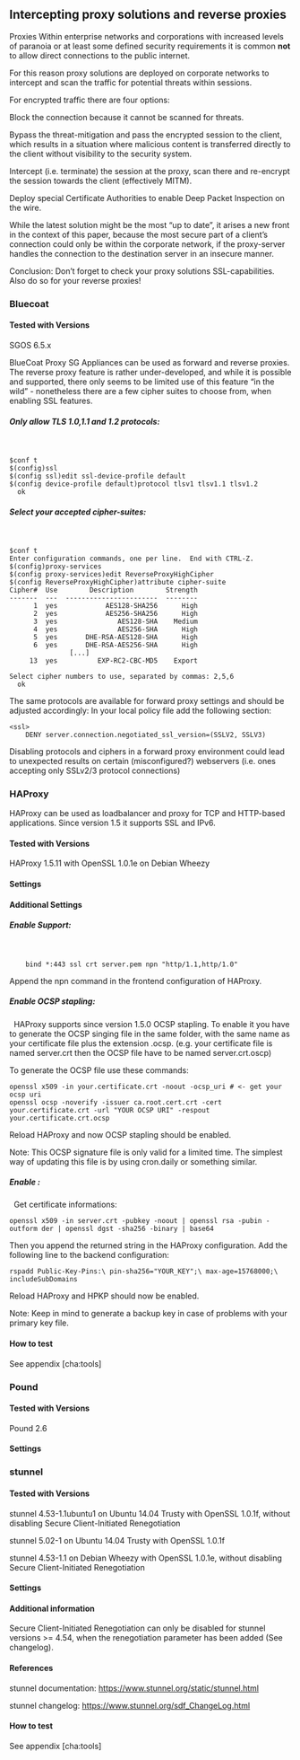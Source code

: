 Intercepting proxy solutions and reverse proxies
------------------------------------------------

<span>Proxies</span> Within enterprise networks and corporations with
increased levels of paranoia or at least some defined security
requirements it is common **not** to allow direct connections to the
public internet.

For this reason proxy solutions are deployed on corporate networks to
intercept and scan the traffic for potential threats within sessions.

For encrypted traffic there are four options:

Block the connection because it cannot be scanned for threats.

Bypass the threat-mitigation and pass the encrypted session to the
client, which results in a situation where malicious content is
transferred directly to the client without visibility to the security
system.

Intercept (i.e. terminate) the session at the proxy, scan there and
re-encrypt the session towards the client (effectively MITM).

Deploy special Certificate Authorities to enable Deep Packet Inspection
on the wire.

While the latest solution might be the most “up to date”, it arises a
new front in the context of this paper, because the most secure part of
a client’s connection could only be within the corporate network, if the
proxy-server handles the connection to the destination server in an
insecure manner.

Conclusion: Don’t forget to check your proxy solutions SSL-capabilities.
Also do so for your reverse proxies!

### Bluecoat

#### Tested with Versions

SGOS 6.5.x

BlueCoat Proxy SG Appliances can be used as forward and reverse proxies.
The reverse proxy feature is rather under-developed, and while it is
possible and supported, there only seems to be limited use of this
feature “in the wild” - nonetheless there are a few cipher suites to
choose from, when enabling SSL features.

##### Only allow TLS 1.0,1.1 and 1.2 protocols:

 

    $conf t
    $(config)ssl
    $(config ssl)edit ssl-device-profile default
    $(config device-profile default)protocol tlsv1 tlsv1.1 tlsv1.2
      ok

##### Select your accepted cipher-suites:

 

    $conf t
    Enter configuration commands, one per line.  End with CTRL-Z.
    $(config)proxy-services
    $(config proxy-services)edit ReverseProxyHighCipher
    $(config ReverseProxyHighCipher)attribute cipher-suite
    Cipher#  Use        Description        Strength
    -------  ---  -----------------------  --------
          1  yes            AES128-SHA256      High
          2  yes            AES256-SHA256      High
          3  yes               AES128-SHA    Medium
          4  yes               AES256-SHA      High
          5  yes       DHE-RSA-AES128-SHA      High
          6  yes       DHE-RSA-AES256-SHA      High
                   [...]
         13  yes          EXP-RC2-CBC-MD5    Export

    Select cipher numbers to use, separated by commas: 2,5,6
      ok

The same protocols are available for forward proxy settings and should
be adjusted accordingly: In your local policy file add the following
section:

    <ssl>
        DENY server.connection.negotiated_ssl_version=(SSLV2, SSLV3)

Disabling protocols and ciphers in a forward proxy environment could
lead to unexpected results on certain (misconfigured?) webservers (i.e.
ones accepting only SSLv2/3 protocol connections)

### HAProxy

HAProxy can be used as loadbalancer and proxy for TCP and HTTP-based
applications. Since version 1.5 it supports SSL and IPv6.

#### Tested with Versions

HAProxy 1.5.11 with OpenSSL 1.0.1e on Debian Wheezy

#### Settings

#### Additional Settings

##### Enable Support:

 

    	bind *:443 ssl crt server.pem npn "http/1.1,http/1.0"

Append the npn command in the frontend configuration of HAProxy.

##### Enable OCSP stapling:

  HAProxy supports since version 1.5.0 OCSP stapling. To enable it you
have to generate the OCSP singing file in the same folder, with the same
name as your certificate file plus the extension .ocsp. (e.g. your
certificate file is named server.crt then the OCSP file have to be named
server.crt.oscp)

To generate the OCSP file use these commands:

    openssl x509 -in your.certificate.crt -noout -ocsp_uri # <- get your ocsp uri
    openssl ocsp -noverify -issuer ca.root.cert.crt -cert your.certificate.crt -url "YOUR OCSP URI" -respout your.certificate.crt.ocsp

Reload HAProxy and now OCSP stapling should be enabled.

Note: This OCSP signature file is only valid for a limited time. The
simplest way of updating this file is by using cron.daily or something
similar.

##### Enable :

  Get certificate informations:

    openssl x509 -in server.crt -pubkey -noout | openssl rsa -pubin -outform der | openssl dgst -sha256 -binary | base64

Then you append the returned string in the HAProxy configuration. Add
the following line to the backend configuration:

    rspadd Public-Key-Pins:\ pin-sha256="YOUR_KEY";\ max-age=15768000;\ includeSubDomains

Reload HAProxy and HPKP should now be enabled.

Note: Keep in mind to generate a backup key in case of problems with
your primary key file.

#### How to test

See appendix \[cha:tools\]

### Pound

#### Tested with Versions

Pound 2.6

#### Settings

### stunnel

#### Tested with Versions

stunnel 4.53-1.1ubuntu1 on Ubuntu 14.04 Trusty with OpenSSL 1.0.1f,
without disabling Secure Client-Initiated Renegotiation

stunnel 5.02-1 on Ubuntu 14.04 Trusty with OpenSSL 1.0.1f

stunnel 4.53-1.1 on Debian Wheezy with OpenSSL 1.0.1e, without disabling
Secure Client-Initiated Renegotiation

#### Settings

#### Additional information

Secure Client-Initiated Renegotiation can only be disabled for stunnel
versions &gt;= 4.54, when the renegotiation parameter has been added
(See changelog).

#### References

stunnel documentation: <https://www.stunnel.org/static/stunnel.html>

stunnel changelog: <https://www.stunnel.org/sdf_ChangeLog.html>

#### How to test

See appendix \[cha:tools\]
